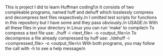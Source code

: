 This is project I did to learn Huffman coding!\n
It consists of two compileable programs, named huff and dehuff which losslessly compress and decompress text files respectively./n
I omitted test scripts for functions in this repository but I have some and they pass obviously./n
USAGE:/n
  With all these files in your directory in Linux you can run 'make' to compile/n
  To compress a text file use: ./huff -i <text_file> -o <output_file>\n
  To decompress a file already compressed by huff use: ./dehuff -i <compressed_file> -o <output_file>\n
  With both programs, you may follow the call with -h to see a help message/n
  
  
